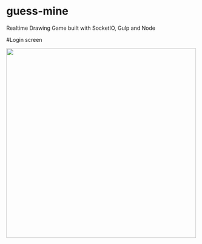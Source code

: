 # guess-mine
Realtime Drawing Game built with SocketIO, Gulp and Node

#Login screen

<img width="500" src="https://user-images.githubusercontent.com/59558363/83370029-1bfd7100-a3f9-11ea-8a4d-3a0c5100b7bc.png"></img>
